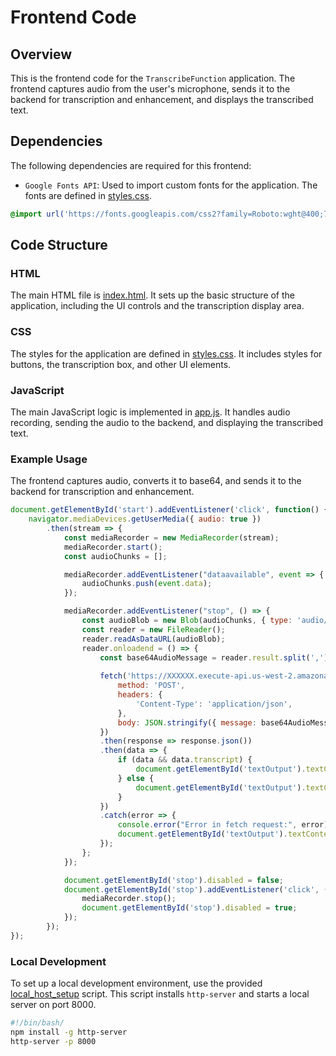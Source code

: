 # Frontend Code

## Overview

This is the frontend code for the `TranscribeFunction` application. The frontend captures audio from the user's microphone, sends it to the backend for transcription and enhancement, and displays the transcribed text.

## Dependencies

The following dependencies are required for this frontend:

- `Google Fonts API`: Used to import custom fonts for the application. The fonts are defined in [styles.css](styles.css).

```css
@import url('https://fonts.googleapis.com/css2?family=Roboto:wght@400;700&display=swap');
```

## Code Structure

### HTML

The main HTML file is [index.html](index.html). It sets up the basic structure of the application, including the UI controls and the transcription display area.

### CSS

The styles for the application are defined in [styles.css](styles.css). It includes styles for buttons, the transcription box, and other UI elements.

### JavaScript

The main JavaScript logic is implemented in [app.js](app.js). It handles audio recording, sending the audio to the backend, and displaying the transcribed text.

### Example Usage

The frontend captures audio, converts it to base64, and sends it to the backend for transcription and enhancement.

```js
document.getElementById('start').addEventListener('click', function() {
    navigator.mediaDevices.getUserMedia({ audio: true })
        .then(stream => {
            const mediaRecorder = new MediaRecorder(stream);
            mediaRecorder.start();
            const audioChunks = [];

            mediaRecorder.addEventListener("dataavailable", event => {
                audioChunks.push(event.data);
            });

            mediaRecorder.addEventListener("stop", () => {
                const audioBlob = new Blob(audioChunks, { type: 'audio/wav' });
                const reader = new FileReader();
                reader.readAsDataURL(audioBlob);
                reader.onloadend = () => {
                    const base64AudioMessage = reader.result.split(',')[1];
                    
                    fetch('https://XXXXXX.execute-api.us-west-2.amazonaws.com/TranscribeFunction', {
                        method: 'POST',
                        headers: { 
                            'Content-Type': 'application/json', 
                        },
                        body: JSON.stringify({ message: base64AudioMessage })
                    })
                    .then(response => response.json())
                    .then(data => {
                        if (data && data.transcript) {
                            document.getElementById('textOutput').textContent = data.transcript;
                        } else {
                            document.getElementById('textOutput').textContent = "No transcription available";
                        }
                    })
                    .catch(error => {
                        console.error("Error in fetch request:", error);
                        document.getElementById('textOutput').textContent = "Failed to get transcription";
                    });
                };
            });

            document.getElementById('stop').disabled = false;
            document.getElementById('stop').addEventListener('click', () => {
                mediaRecorder.stop();
                document.getElementById('stop').disabled = true;
            });
        });
});
```

### Local Development

To set up a local development environment, use the provided [local_host_setup](local_host_setup) script. This script installs `http-server` and starts a local server on port 8000.

```bash
#!/bin/bash/
npm install -g http-server
http-server -p 8000
